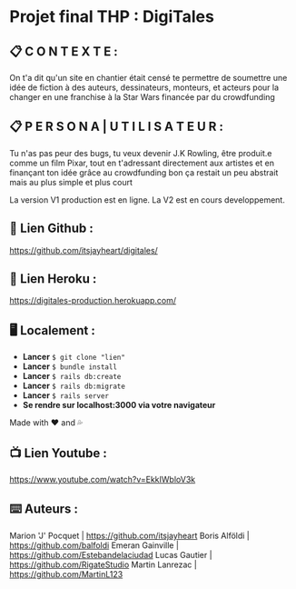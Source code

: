 # Projet final THP : DigiTales

## 📋 C O N T E X T E :

On t'a dit qu'un site en chantier était censé te permettre de soumettre une idée de fiction à des auteurs, dessinateurs, monteurs, et acteurs pour la changer en une franchise à la Star Wars financée par du crowdfunding

## 📋 P E R S O N A | U T I L I S A T E U R :

Tu n'as pas peur des bugs, tu veux devenir J.K Rowling, être produit.e comme un film Pixar, tout en t'adressant directement aux artistes et en finançant ton idée grâce au crowdfunding
bon ça restait un peu abstrait mais au plus simple et plus court

La version V1 production est en ligne. La V2 est en cours developpement.

## 🚀 Lien Github :

https://github.com/itsjayheart/digitales/

## 🚀 Lien Heroku :

https://digitales-production.herokuapp.com/

## 🖥 Localement :

* **Lancer** `$ git clone "lien"`
* **Lancer** `$ bundle install`
* **Lancer** `$ rails db:create`
* **Lancer** `$ rails db:migrate`
* **Lancer** `$ rails server`
* **Se rendre sur localhost:3000 via votre navigateur**

Made with ❤️ and 💦

## 📺 Lien Youtube : 
https://www.youtube.com/watch?v=EkkIWbloV3k

## ⌨️ Auteurs :

Marion 'J' Pocquet | https://github.com/itsjayheart
Boris Alföldi | https://github.com/balfoldi
Emeran Gainville | https://github.com/Estebandelaciudad
Lucas Gautier | https://github.com/RigateStudio
Martin Lanrezac | https://github.com/MartinL123